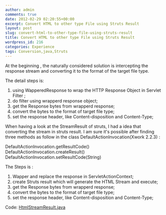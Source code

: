 ```yaml
---
author: admin
comments: true
date: 2012-02-29 02:20:55+00:00
excerpt: Convert HTML to other type File using Struts Result
layout: post
slug: convert-html-to-other-type-file-using-struts-result
title: Convert HTML to other type File using Struts Result
wordpress_id: 216
categories: Experience
tags: Conversion,java,Struts
---
```


At the beginning , the naturally considered solution is intercepting the response stream and converting it to the format of the target file type.

The detail steps is:

1. using WapperedResponse to wrap the HTTP Response Object in Servlet Filter ;
2. do filter using wrapperd response object;
3. get the Response bytes from wrapperd response;
4. convert the bytes to the format of target file type;
5. set the response header, like Content-disposition and Content-Type;

When having a look at the StreamResult of struts, I had a idea that converting the stream in struts result. I am sure it's possible after finding three methods as follow in the class DefaultActionInvocation(Xwork 2.2.3) :

DefaultActionInvocation.getResultCode()
DefaultActionInvocation.createResult()
DefaultActionInvocation.setResultCode(String)

The Steps is :

1. Wapper and replace the response in ServletActionContext;
2. create Struts result which will generate the HTML Stream and execute;
3. get the Response bytes from wrapperd response;
4. convert the bytes to the format of target file type;
5. set the response header, like Content-disposition and Content-Type;

Code: [HtmlStreamResult.java](http://sisopipo.com/blog/archives/216/htmlstreamresult)

